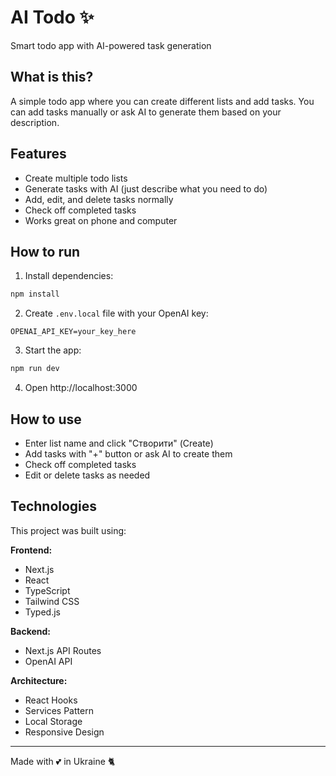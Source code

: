# AI Todo ✨

Smart todo app with AI-powered task generation

## What is this?

A simple todo app where you can create different lists and add tasks. You can add tasks manually or ask AI to generate them based on your description.

## Features

- Create multiple todo lists
- Generate tasks with AI (just describe what you need to do)
- Add, edit, and delete tasks normally
- Check off completed tasks
- Works great on phone and computer

## How to run

1. Install dependencies:
```bash
npm install
```

2. Create `.env.local` file with your OpenAI key:
```
OPENAI_API_KEY=your_key_here
```

3. Start the app:
```bash
npm run dev
```

4. Open http://localhost:3000

## How to use

- Enter list name and click "Створити" (Create)
- Add tasks with "+" button or ask AI to create them
- Check off completed tasks
- Edit or delete tasks as needed

## Technologies

This project was built using:

**Frontend:**
- Next.js
- React
- TypeScript
- Tailwind CSS
- Typed.js

**Backend:**
- Next.js API Routes
- OpenAI API

**Architecture:**
- React Hooks
- Services Pattern
- Local Storage
- Responsive Design

---

Made with 💕 in Ukraine 🐈